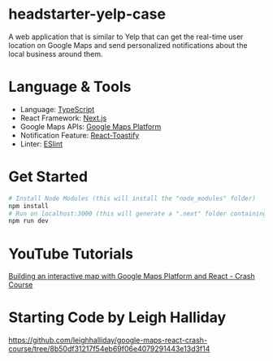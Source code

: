 # headstarter-yelp-case
A web application that is similar to Yelp that can get the real-time user location on Google Maps and send personalized notifications about the local business around them. 

# Language & Tools
* Language: [TypeScript](https://www.typescriptlang.org/)
* React Framework: [Next.js](https://nextjs.org/)
* Google Maps APIs: [Google Maps Platform](https://cloud.google.com/)
* Notification Feature: [React-Toastify](https://github.com/fkhadra/react-toastify)
* Linter: [ESlint](https://eslint.org/)

# Get Started
```bash
# Install Node Modules (this will install the "node_modules" folder)
npm install
# Run on localhost:3000 (this will generate a ".next" folder containing all the build files for Next.js)
npm run dev
```

# YouTube Tutorials
[Building an interactive map with Google Maps Platform and React - Crash Course](https://www.youtube.com/watch?v=2po9_CIRW7I&t=85s&ab_channel=LeighHalliday)

# Starting Code by Leigh Halliday 
https://github.com/leighhalliday/google-maps-react-crash-course/tree/8b50df31217f54eb69f06e4079291443e13d3f14
